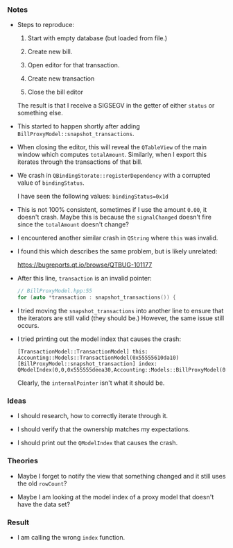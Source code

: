 ### Notes

-   Steps to reproduce:

     1. Start with empty database (but loaded from file.)
     
     2. Create new bill.
     
     3. Open editor for that transaction.
     
     4. Create new transaction
     
     5. Close the bill editor
     
    The result is that I receive a SIGSEGV in the getter of either `status` or something else.

-   This started to happen shortly after adding `BillProxyModel::snapshot_transactions`.

-   When closing the editor, this will reveal the `QTableView` of the main window which computes `totalAmount`.
    Similarly, when I export this iterates through the transactions of that bill.

-   We crash in `QBindingStorate::registerDependency` with a corrupted value of `bindingStatus`.

    I have seen the following values: `bindingStatus=0x1d`

-   This is not 100% consistent, sometimes if I use the amount `0.00`, it doesn't crash.
    Maybe this is because the `signalChanged` doesn't fire since the `totalAmount` doesn't change?

-   I encountered another similar crash in `QString` where `this` was invalid.

-   I found this which describes the same problem, but is likely unrelated:

    https://bugreports.qt.io/browse/QTBUG-101177

-   After this line, `transaction` is an invalid pointer:

    ```c++
    // BillProxyModel.hpp:55
    for (auto *transaction : snapshot_transactions()) {
    ```

-   I tried moving the `snapshot_transactions` into another line to ensure that the iterators are still valid (they should be.)
    However, the same issue still occurs.

-   I tried printing out the model index that causes the crash:

    ```none
    [TransactionModel::TransactionModel] this: Accounting::Models::TransactionModel(0x55555610da10)
    [BillProxyModel::snapshot_transaction] index: QModelIndex(0,0,0x555555deea30,Accounting::Models::BillProxyModel(0x555555b98d50))
    ```
    
    Clearly, the `internalPointer` isn't what it should be.

### Ideas

-   I should research, how to correctly iterate through it.

-   I should verify that the ownership matches my expectations.

-   I should print out the `QModelIndex` that causes the crash.

### Theories

-   Maybe I forget to notify the view that something changed and it still uses the old `rowCount`?

-   Maybe I am looking at the model index of a proxy model that doesn't have the data set?

### Result

-   I am calling the wrong `index` function.
